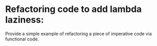 # Refactoring code to add lambda laziness:
Provide a simple example of refactoring a piece of imperative code via functional code. 